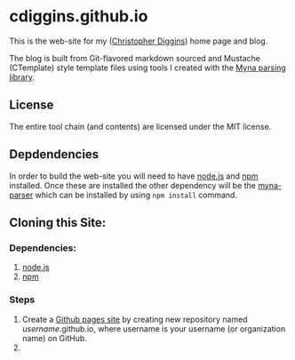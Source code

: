 # cdiggins.github.io

This is the web-site for my ([Christopher Diggins](http://cdiggins.github.io)) home page and blog.

The blog is built from Git-flavored markdown sourced and Mustache (CTemplate) style template files using tools I created with the [Myna parsing library](https://github.com/cdiggins/myna-parser). 

## License 

The entire tool chain (and contents) are licensed under the MIT license. 

## Depdendencies

In order to build the web-site you will need to have [node.js](https://nodejs.org/en/) and [npm](https://www.npmjs.com) installed. Once these are installed the other dependency will be the [myna-parser](https://www.npmjs.com/package/myna-parser)
which can be installed by using `npm install` command.

## Cloning this Site:

### Dependencies:

1. [node.js](https://nodejs.org/en/) 
1. [npm](https://www.npmjs.com) 

### Steps 

1. Create a [Github pages site](https://pages.github.com/) by creating new repository named *username*.github.io, where username is your username (or organization name) on GitHub.
1. 

